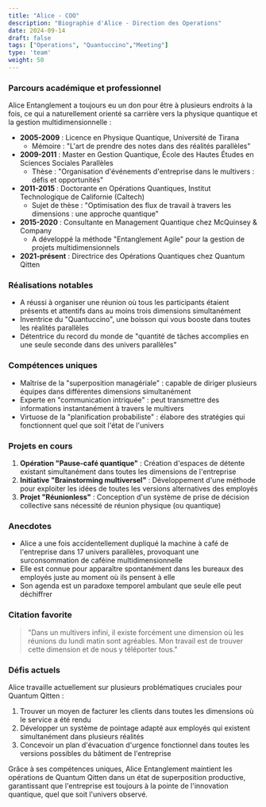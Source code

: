 ```yaml
---
title: "Alice - COO"
description: "Biographie d'Alice - Direction des Operations"
date: 2024-09-14
draft: false
tags: ["Operations", "Quantuccino","Meeting"]
type: 'team'
weight: 50
---
```


### Parcours académique et professionnel

Alice Entanglement a toujours eu un don pour être à plusieurs endroits à la fois, ce qui a naturellement orienté sa carrière vers la physique quantique et la gestion multidimensionnelle :

- **2005-2009** : Licence en Physique Quantique, Université de Tirana
  - Mémoire : "L'art de prendre des notes dans des réalités parallèles"
- **2009-2011** : Master en Gestion Quantique, École des Hautes Études en Sciences Sociales Parallèles
  - Thèse : "Organisation d'événements d'entreprise dans le multivers : défis et opportunités"
- **2011-2015** : Doctorante en Opérations Quantiques, Institut Technologique de Californie (Caltech)
  - Sujet de thèse : "Optimisation des flux de travail à travers les dimensions : une approche quantique"
- **2015-2020** : Consultante en Management Quantique chez McQuinsey & Company
  - A développé la méthode "Entanglement Agile" pour la gestion de projets multidimensionnels
- **2021-présent** : Directrice des Opérations Quantiques chez Quantum Qitten

### Réalisations notables

- A réussi à organiser une réunion où tous les participants étaient présents et attentifs dans au moins trois dimensions simultanément
- Inventrice du "Quantuccino", une boisson qui vous booste dans toutes les réalités parallèles
- Détentrice du record du monde de "quantité de tâches accomplies en une seule seconde dans des univers parallèles"

### Compétences uniques

- Maîtrise de la "superposition managériale" : capable de diriger plusieurs équipes dans différentes dimensions simultanément
- Experte en "communication intriquée" : peut transmettre des informations instantanément à travers le multivers
- Virtuose de la "planification probabiliste" : élabore des stratégies qui fonctionnent quel que soit l'état de l'univers

### Projets en cours

1. **Opération "Pause-café quantique"** : Création d'espaces de détente existant simultanément dans toutes les dimensions de l'entreprise
2. **Initiative "Brainstorming multiversel"** : Développement d'une méthode pour exploiter les idées de toutes les versions alternatives des employés
3. **Projet "Réunionless"** : Conception d'un système de prise de décision collective sans nécessité de réunion physique (ou quantique)

### Anecdotes

- Alice a une fois accidentellement dupliqué la machine à café de l'entreprise dans 17 univers parallèles, provoquant une surconsommation de caféine multidimensionnelle
- Elle est connue pour apparaître spontanément dans les bureaux des employés juste au moment où ils pensent à elle
- Son agenda est un paradoxe temporel ambulant que seule elle peut déchiffrer

### Citation favorite

> "Dans un multivers infini, il existe forcément une dimension où les réunions du lundi matin sont agréables. Mon travail est de trouver cette dimension et de nous y téléporter tous."

### Défis actuels

Alice travaille actuellement sur plusieurs problématiques cruciales pour Quantum Qitten :

1. Trouver un moyen de facturer les clients dans toutes les dimensions où le service a été rendu
2. Développer un système de pointage adapté aux employés qui existent simultanément dans plusieurs réalités
3. Concevoir un plan d'évacuation d'urgence fonctionnel dans toutes les versions possibles du bâtiment de l'entreprise

Grâce à ses compétences uniques, Alice Entanglement maintient les opérations de Quantum Qitten dans un état de superposition productive, garantissant que l'entreprise est toujours à la pointe de l'innovation quantique, quel que soit l'univers observé.